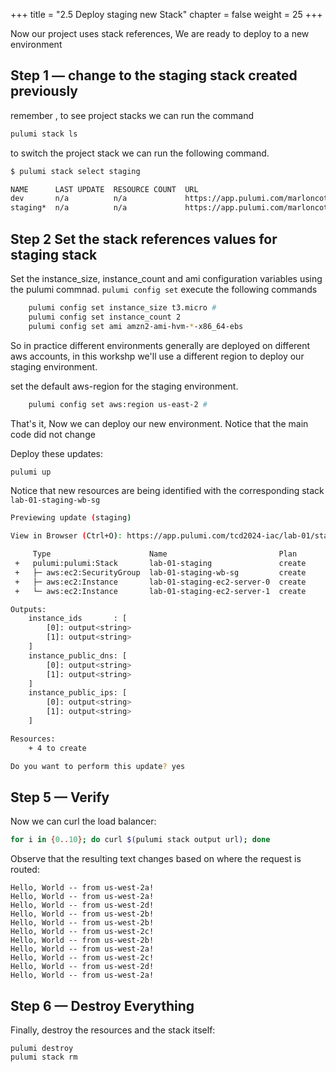 +++
title = "2.5 Deploy staging new Stack"
chapter = false
weight = 25
+++

Now our project uses stack references,  We are ready to deploy to a new environment 

## Step 1 &mdash; change to the staging stack created previously

remember , to see project stacks we can run the command 
```bash
pulumi stack ls 
```

to switch the project stack we can run the following command. 

```bash
$ pulumi stack select staging 

NAME      LAST UPDATE  RESOURCE COUNT  URL
dev       n/a          n/a             https://app.pulumi.com/marloncoti/iac-workshop-webservers/dev
staging*  n/a          n/a             https://app.pulumi.com/marloncoti/iac-workshop-webservers/staging
```


## Step 2 Set the stack references values for staging stack 

Set the  instance_size, instance_count and ami  configuration variables using the pulumi commnad.   `pulumi config set`
execute the following commands


```bash 
    pulumi config set instance_size t3.micro # 
    pulumi config set instance_count 2
    pulumi config set ami amzn2-ami-hvm-*-x86_64-ebs

```

So in practice different environments generally are  deployed on different aws accounts, in this workshp we'll use a different region to deploy our staging environment. 

set the default aws-region for the staging environment.

```bash 
    pulumi config set aws:region us-east-2 # 
```

That's it,  Now we can deploy our new environment.
Notice that the main code did not change

Deploy these updates:

```bash
pulumi up
```

Notice that  new resources are being identified with the corresponding stack `lab-01-staging-wb-sg`

```bash
Previewing update (staging)

View in Browser (Ctrl+O): https://app.pulumi.com/tcd2024-iac/lab-01/staging/previews/0242505b-f2a1-408d-b367-27c10b0f031b

     Type                      Name                         Plan       
 +   pulumi:pulumi:Stack       lab-01-staging               create     
 +   ├─ aws:ec2:SecurityGroup  lab-01-staging-wb-sg         create     
 +   ├─ aws:ec2:Instance       lab-01-staging-ec2-server-0  create     
 +   └─ aws:ec2:Instance       lab-01-staging-ec2-server-1  create     

Outputs:
    instance_ids       : [
        [0]: output<string>
        [1]: output<string>
    ]
    instance_public_dns: [
        [0]: output<string>
        [1]: output<string>
    ]
    instance_public_ips: [
        [0]: output<string>
        [1]: output<string>
    ]

Resources:
    + 4 to create

Do you want to perform this update? yes
```

## Step 5 &mdash; Verify 

Now we can curl the load balancer:

```bash
for i in {0..10}; do curl $(pulumi stack output url); done
```

Observe that the resulting text changes based on where the request is routed:

```
Hello, World -- from us-west-2a!
Hello, World -- from us-west-2a!
Hello, World -- from us-west-2d!
Hello, World -- from us-west-2b!
Hello, World -- from us-west-2b!
Hello, World -- from us-west-2c!
Hello, World -- from us-west-2b!
Hello, World -- from us-west-2a!
Hello, World -- from us-west-2c!
Hello, World -- from us-west-2d!
Hello, World -- from us-west-2a!
```

## Step 6 &mdash; Destroy Everything

Finally, destroy the resources and the stack itself:

```
pulumi destroy
pulumi stack rm
```
